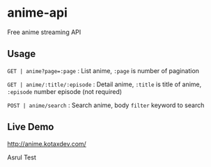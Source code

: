 # anime-api
Free anime streaming API

## Usage
`GET | anime?page=:page` : List anime, `:page` is number of pagination

`GET | anime/:title/:episode` : Detail anime, `:title` is title of anime, `:episode` number episode (not required)

`POST | anime/search` : Search anime, body `filter` keyword to search

## Live Demo
http://anime.kotaxdev.com/

Asrul Test
